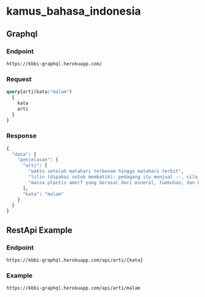 # kamus_bahasa_indonesia



## Graphql
### Endpoint
```
https://kbbi-graphql.herokuapp.com/
```
### Request
```graphql
query{arti(kata:"malam")
  {
    kata
    arti
  }
}
```
### Response
```graphql
{
  "data": {
    "penjelasan": {
      "arti": [
        "waktu setelah matahari terbenam hingga matahari terbit",
        "lilin (dipakai untuk membatik): pedagang itu menjual --, nila, dan benang",
        "massa plastis amorf yang berasal dari mineral, tumbuhan, dan hewan"
      ],
      "kata": "malam"
    }
  }
}
```

## RestApi Example
### Endpoint
```
https://kbbi-graphql.herokuapp.com/api/arti/{kata}
```
### Example
```
https://kbbi-graphql.herokuapp.com/api/arti/malam
```
